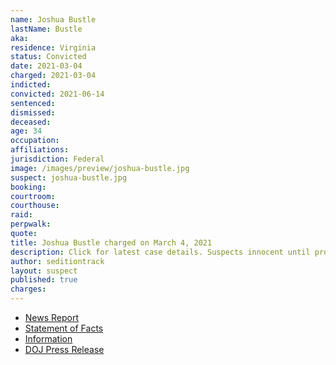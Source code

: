 ```yaml
---
name: Joshua Bustle
lastName: Bustle
aka:
residence: Virginia
status: Convicted
date: 2021-03-04
charged: 2021-03-04
indicted:
convicted: 2021-06-14
sentenced: 
dismissed: 
deceased:
age: 34
occupation:
affiliations:
jurisdiction: Federal
image: /images/preview/joshua-bustle.jpg
suspect: joshua-bustle.jpg
booking:
courtroom:
courthouse:
raid:
perpwalk:
quote:
title: Joshua Bustle charged on March 4, 2021
description: Click for latest case details. Suspects innocent until proven guilty.
author: seditiontrack
layout: suspect
published: true
charges:
---
```

- [News Report](https://lawandcrime.com/u-s-capitol-siege/anti-vaxxer-jessica-bustle-and-husband-joshua-bustle-are-both-busted-for-breaching-u-s-capitol-building-on-jan-6/)
- [Statement of Facts](https://www.justice.gov/usao-dc/case-multi-defendant/file/1413661/download)
- [Information](https://www.justice.gov/usao-dc/case-multi-defendant/file/1380181/download)
- [DOJ Press Release](https://www.justice.gov/usao-dc/case-multi-defendant/file/1404766/download)
